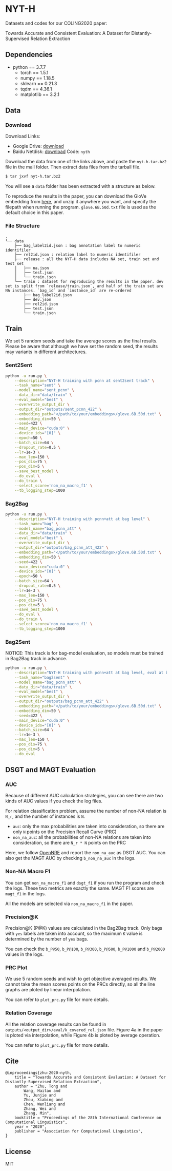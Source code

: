 # NYT-H

Datasets and codes for our COLING2020 paper: 

Towards Accurate and Consistent Evaluation: A Dataset for Distantly-Supervised Relation Extraction

## Dependencies
- python == 3.7.7
  - torch == 1.5.1
  - numpy == 1.18.5
  - sklearn == 0.21.3
  - tqdm == 4.36.1
  - matplotlib == 3.2.1

## Data
### Download

Download Links:
- Google Drive: [download](https://drive.google.com/file/d/1R7xGcbn8QKE_a1esBsam0zRCrZTFLIS9/view?usp=sharing)
- Baidu Netdisk: [download](https://pan.baidu.com/s/1413fhz_77zQjUMKFRtF_yw) Code: `nyth`

Download the data from one of the links above, and paste the `nyt-h.tar.bz2` file in the mail folder. Then extract data files from the tarball file.

```bash
$ tar jxvf nyt-h.tar.bz2
```

You will see a `data` folder has been extracted with a structure as below.

To reproduce the results in the paper, you can download the GloVe embedding from [here](http://nlp.stanford.edu/data/glove.6B.zip), and unzip it anywhere you want, and specify the filepath when running the program. `glove.6B.50d.txt` file is used as the default choice in this paper.

### File Structure
```
.
└── data
    ├── bag_label2id.json : bag annotation label to numeric identifiler
    ├── rel2id.json : relation label to numeric identifiler
    ├── release : all the NYT-H data includes NA set, train set and test set
    │   ├── na.json
    │   ├── test.json
    │   └── train.json
    └── train : dataset for reproducing the results in the paper. dev set is split from `release/train.json`, and half of the train set are NA instances. `bag_id` and `instance_id` are re-ordered
        ├── bag_label2id.json
        ├── dev.json
        ├── rel2id.json
        ├── test.json
        └── train.json
```

## Train
We set 5 random seeds and take the average scores as the final results. Please be aware that although we have set the random seed, the results may variants in different architectures.

### Sent2Sent
```bash
python -u run.py \
    --description="NYT-H training with pcnn at sent2sent track" \
    --task_name="sent" \
    --model_name="sent_pcnn" \
    --data_dir="data/train" \
    --eval_model="best" \
    --overwrite_output_dir \
    --output_dir="outputs/sent_pcnn_422" \
    --embedding_path="</path/to/your/embeddings>/glove.6B.50d.txt" \
    --embedding_dim=50 \
    --seed=422 \
    --main_device="cuda:0" \
    --device_ids="[0]" \
    --epoch=50 \
    --batch_size=64 \
    --dropout_rate=0.5 \
    --lr=1e-3 \
    --max_len=150 \
    --pos_dis=75 \
    --pos_dim=5 \
    --save_best_model \
    --do_eval \
    --do_train \
    --select_score='non_na_macro_f1' \
    --tb_logging_step=1000
```

### Bag2Bag
```bash
python -u run.py \
    --description="NYT-H training with pcnn+att at bag level" \
    --task_name="bag" \
    --model_name="bag_pcnn_att" \
    --data_dir="data/train" \
    --eval_model="best" \
    --overwrite_output_dir \
    --output_dir="outputs/bag_pcnn_att_422" \
    --embedding_path="</path/to/your/embeddings>/glove.6B.50d.txt" \
    --embedding_dim=50 \
    --seed=422 \
    --main_device="cuda:0" \
    --device_ids="[0]" \
    --epoch=50 \
    --batch_size=64 \
    --dropout_rate=0.5 \
    --lr=1e-3 \
    --max_len=150 \
    --pos_dis=75 \
    --pos_dim=5 \
    --save_best_model \
    --do_eval \
    --do_train \
    --select_score='non_na_macro_f1' \
    --tb_logging_step=1000
```

### Bag2Sent
NOTICE: This track is for bag-model evaluation, so models must be trained in Bag2Bag track in advance.

```bash
python -u run.py \
    --description="NYT-H training with pcnn+att at bag level, eval at bag2sent level" \
    --task_name="bag2sent" \
    --model_name="bag_pcnn_att" \
    --data_dir="data/train" \
    --eval_model="best" \
    --overwrite_output_dir \
    --output_dir="outputs/bag_pcnn_att_422" \
    --embedding_path="</path/to/your/embeddings>/glove.6B.50d.txt" \
    --embedding_dim=50 \
    --seed=422 \
    --main_device="cuda:0" \
    --device_ids="[0]" \
    --batch_size=64 \
    --lr=1e-3 \
    --max_len=150 \
    --pos_dis=75 \
    --pos_dim=5 \
    --do_eval
```

## DSGT and MAGT Evaluation
### AUC
Because of different AUC calculation strategies, you can see there are two kinds of AUC values if you check the log files.

For relation classification problem, assume the number of non-NA relation is `N_r`,
and the number of instances is `N`.

- `auc`: only the max probabilities are taken into consideration, so there are only `N` points on the Precision Recall Curve (PRC)
- `non_na_auc`: all the probabilities of non-NA relations are taken into consideration, so there are `N_r * N` points on the PRC

Here, we follow [OpenNRE](https://github.com/thunlp/OpenNRE) and report the `non_na_auc` as DSGT AUC. You can also get the MAGT AUC by checking `b_non_na_auc` in the logs.

### Non-NA Macro F1
You can get `non_na_macro_f1` and `dsgt_f1` if you run the program and check the logs. These two metrics are exactly the same. MAGT F1 scores are `magt_f1` in the logs.

All the models are selected via `non_na_macro_f1` in the paper.

### Precision@K
Precision@K (P@K) values are calculated in the Bag2Bag track.
Only bags with `yes` labels are taken into account, so the maximum `K` value is determined by the number of `yes` bags.

You can check the `b_P@50`, `b_P@100`, `b_P@300`, `b_P@500`, `b_P@1000` and `b_P@2000` values in the logs.

### PRC Plot
We use 5 random seeds and wish to get objective averaged results.
We cannot take the mean scores points on the PRCs directly, so all the line graphs are ploted by linear interpolation.

You can refer to `plot_prc.py` file for more details.

### Relation Coverage
All the relation coverage results can be found in `outputs/<output_dir>/eval/k_covered_rel.json` file.
Figure 4a in the paper is ploted via interpolation, while Figure 4b is ploted by average operation.

You can refer to `plot_prc.py` file for more details.

## Cite
```
@inproceedings{zhu-2020-nyth,
    title = "Towards Accurate and Consistent Evaluation: A Dataset for Distantly-Supervised Relation Extraction",
    author = "Zhu, Tong and
        Wang, Haitao and
        Yu, Junjie and
        Zhou, Xiabing and
        Chen, Wenliang and
        Zhang, Wei and
        Zhang, Min",
    booktitle = "Proceedings of the 28th International Conference on Computational Linguistics",
    year = "2020",
    publisher = "Association for Computational Linguistics",
}
```

## License
MIT
